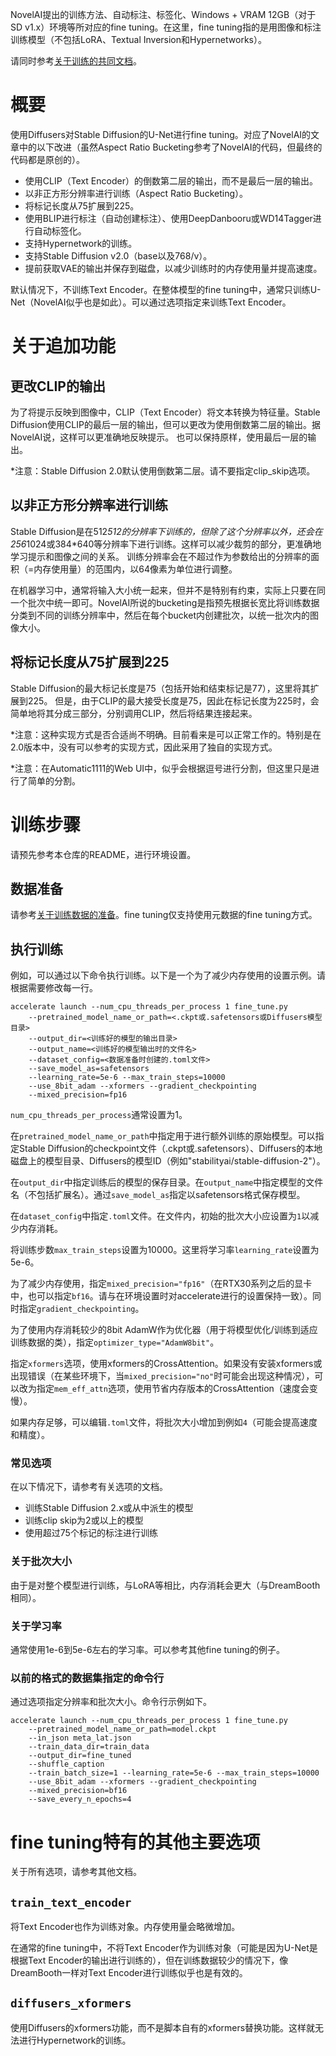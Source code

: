 NovelAI提出的训练方法、自动标注、标签化、Windows + VRAM 12GB（对于SD v1.x）环境等所对应的fine tuning。在这里，fine tuning指的是用图像和标注训练模型（不包括LoRA、Textual Inversion和Hypernetworks）。

请同时参考[关于训练的共同文档](./train.md)。

# 概要

使用Diffusers对Stable Diffusion的U-Net进行fine tuning。对应了NovelAI的文章中的以下改进（虽然Aspect Ratio Bucketing参考了NovelAI的代码，但最终的代码都是原创的）。

* 使用CLIP（Text Encoder）的倒数第二层的输出，而不是最后一层的输出。
* 以非正方形分辨率进行训练（Aspect Ratio Bucketing）。
* 将标记长度从75扩展到225。
* 使用BLIP进行标注（自动创建标注）、使用DeepDanbooru或WD14Tagger进行自动标签化。
* 支持Hypernetwork的训练。
* 支持Stable Diffusion v2.0（base以及768/v）。
* 提前获取VAE的输出并保存到磁盘，以减少训练时的内存使用量并提高速度。

默认情况下，不训练Text Encoder。在整体模型的fine tuning中，通常只训练U-Net（NovelAI似乎也是如此）。可以通过选项指定来训练Text Encoder。

# 关于追加功能

## 更改CLIP的输出

为了将提示反映到图像中，CLIP（Text Encoder）将文本转换为特征量。Stable Diffusion使用CLIP的最后一层的输出，但可以更改为使用倒数第二层的输出。据NovelAI说，这样可以更准确地反映提示。
也可以保持原样，使用最后一层的输出。

*注意：Stable Diffusion 2.0默认使用倒数第二层。请不要指定clip_skip选项。

## 以非正方形分辨率进行训练

Stable Diffusion是在512*512的分辨率下训练的，但除了这个分辨率以外，还会在256*1024或384*640等分辨率下进行训练。这样可以减少裁剪的部分，更准确地学习提示和图像之间的关系。
训练分辨率会在不超过作为参数给出的分辨率的面积（=内存使用量）的范围内，以64像素为单位进行调整。

在机器学习中，通常将输入大小统一起来，但并不是特别有约束，实际上只要在同一个批次中统一即可。NovelAI所说的bucketing是指预先根据长宽比将训练数据分类到不同的训练分辨率中，然后在每个bucket内创建批次，以统一批次内的图像大小。

## 将标记长度从75扩展到225

Stable Diffusion的最大标记长度是75（包括开始和结束标记是77），这里将其扩展到225。
但是，由于CLIP的最大接受长度是75，因此在标记长度为225时，会简单地将其分成三部分，分别调用CLIP，然后将结果连接起来。

*注意：这种实现方式是否合适尚不明确。目前看来是可以正常工作的。特别是在2.0版本中，没有可以参考的实现方式，因此采用了独自的实现方式。

*注意：在Automatic1111的Web UI中，似乎会根据逗号进行分割，但这里只是进行了简单的分割。

# 训练步骤

请预先参考本仓库的README，进行环境设置。

## 数据准备

请参考[关于训练数据的准备](./train.md)。fine tuning仅支持使用元数据的fine tuning方式。

## 执行训练

例如，可以通过以下命令执行训练。以下是一个为了减少内存使用的设置示例。请根据需要修改每一行。

```
accelerate launch --num_cpu_threads_per_process 1 fine_tune.py 
    --pretrained_model_name_or_path=<.ckpt或.safetensors或Diffusers模型目录> 
    --output_dir=<训练好的模型的输出目录>  
    --output_name=<训练好的模型输出时的文件名> 
    --dataset_config=<数据准备时创建的.toml文件> 
    --save_model_as=safetensors 
    --learning_rate=5e-6 --max_train_steps=10000 
    --use_8bit_adam --xformers --gradient_checkpointing
    --mixed_precision=fp16
```

`num_cpu_threads_per_process`通常设置为1。

在`pretrained_model_name_or_path`中指定用于进行额外训练的原始模型。可以指定Stable Diffusion的checkpoint文件（.ckpt或.safetensors）、Diffusers的本地磁盘上的模型目录、Diffusers的模型ID（例如"stabilityai/stable-diffusion-2"）。

在`output_dir`中指定训练后的模型的保存目录。在`output_name`中指定模型的文件名（不包括扩展名）。通过`save_model_as`指定以safetensors格式保存模型。

在`dataset_config`中指定`.toml`文件。在文件内，初始的批次大小应设置为`1`以减少内存消耗。

将训练步数`max_train_steps`设置为10000。这里将学习率`learning_rate`设置为5e-6。

为了减少内存使用，指定`mixed_precision="fp16"`（在RTX30系列之后的显卡中，也可以指定`bf16`。请与在环境设置时对accelerate进行的设置保持一致）。同时指定`gradient_checkpointing`。

为了使用内存消耗较少的8bit AdamW作为优化器（用于将模型优化/训练到适应训练数据的类），指定`optimizer_type="AdamW8bit"`。

指定`xformers`选项，使用xformers的CrossAttention。如果没有安装xformers或出现错误（在某些环境下，当`mixed_precision="no"`时可能会出现这种情况），可以改为指定`mem_eff_attn`选项，使用节省内存版本的CrossAttention（速度会变慢）。

如果内存足够，可以编辑`.toml`文件，将批次大小增加到例如`4`（可能会提高速度和精度）。

### 常见选项

在以下情况下，请参考有关选项的文档。

- 训练Stable Diffusion 2.x或从中派生的模型
- 训练clip skip为2或以上的模型
- 使用超过75个标记的标注进行训练

### 关于批次大小

由于是对整个模型进行训练，与LoRA等相比，内存消耗会更大（与DreamBooth相同）。

### 关于学习率

通常使用1e-6到5e-6左右的学习率。可以参考其他fine tuning的例子。

### 以前的格式的数据集指定的命令行

通过选项指定分辨率和批次大小。命令行示例如下。

```
accelerate launch --num_cpu_threads_per_process 1 fine_tune.py 
    --pretrained_model_name_or_path=model.ckpt 
    --in_json meta_lat.json 
    --train_data_dir=train_data 
    --output_dir=fine_tuned 
    --shuffle_caption 
    --train_batch_size=1 --learning_rate=5e-6 --max_train_steps=10000 
    --use_8bit_adam --xformers --gradient_checkpointing
    --mixed_precision=bf16
    --save_every_n_epochs=4
```

<!-- 
### 使用fp16梯度的训练（实验性功能）
如果指定full_fp16选项，则会将梯度从通常的float32改为float16（fp16）进行训练（似乎不是混合精度，而是完全的fp16训练）。这样，在SD1.x的512*512尺寸下，VRAM使用量可以小于8GB，在SD2.x的512*512尺寸下，可以小于12GB。

请预先通过accelerate config指定fp16，并通过选项指定mixed_precision="fp16"（不能使用bf16）。

为了最小化内存使用量，请指定xformers、use_8bit_adam和gradient_checkpointing选项，并将train_batch_size设置为1。
（如果有余裕，可以逐步增加train_batch_size，应该可以稍微提高精度。）

这是通过对PyTorch的源代码打补丁强行实现的（在PyTorch 1.12.1和1.13.0中确认）。精度会明显下降，训练失败的概率也会增加。学习率和步数设置似乎也很敏感。请在了解这些风险的基础上，自行承担风险使用。
-->

# fine tuning特有的其他主要选项

关于所有选项，请参考其他文档。

## `train_text_encoder`
将Text Encoder也作为训练对象。内存使用量会略微增加。

在通常的fine tuning中，不将Text Encoder作为训练对象（可能是因为U-Net是根据Text Encoder的输出进行训练的），但在训练数据较少的情况下，像DreamBooth一样对Text Encoder进行训练似乎也是有效的。

## `diffusers_xformers`
使用Diffusers的xformers功能，而不是脚本自有的xformers替换功能。这样就无法进行Hypernetwork的训练。